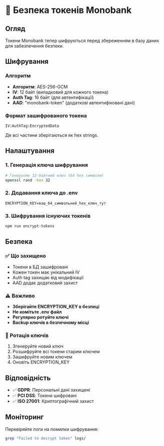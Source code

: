 # 🔐 Безпека токенів Monobank

## Огляд

Токени Monobank тепер шифруються перед збереженням в базу даних для забезпечення безпеки.

## Шифрування

### Алгоритм
- **Алгоритм**: AES-256-GCM
- **IV**: 12 байт (випадковий для кожного токена)
- **Auth Tag**: 16 байт (для автентифікації)
- **AAD**: "monobank-token" (додаткові автентифіковані дані)

### Формат зашифрованого токена
```
IV:AuthTag:EncryptedData
```
Де всі частини зберігаються як hex strings.

## Налаштування

### 1. Генерація ключа шифрування

```bash
# Генеруємо 32-байтний ключ (64 hex символи)
openssl rand -hex 32
```

### 2. Додавання ключа до .env

```env
ENCRYPTION_KEY=ваш_64_символьний_hex_ключ_тут
```

### 3. Шифрування існуючих токенів

```bash
npm run encrypt-tokens
```

## Безпека

### ✅ Що захищено
- Токени в БД зашифровані
- Кожен токен має унікальний IV
- Auth tag захищає від модифікації
- AAD додає додатковий захист

### ⚠️ Важливо
- **Зберігайте ENCRYPTION_KEY в безпеці**
- **Не комітьте .env файл**
- **Регулярно ротуйте ключі**
- **Backup ключів в безпечному місці**

### 🔄 Ротація ключів

1. Згенеруйте новий ключ
2. Розшифруйте всі токени старим ключем
3. Зашифруйте новим ключем
4. Оновіть ENCRYPTION_KEY

## Відповідність

- ✅ **GDPR**: Персональні дані захищені
- ✅ **PCI DSS**: Токени шифровані
- ✅ **ISO 27001**: Криптографічний захист

## Моніторинг

Перевіряйте логи на помилки шифрування:
```bash
grep "Failed to decrypt token" logs/
```

